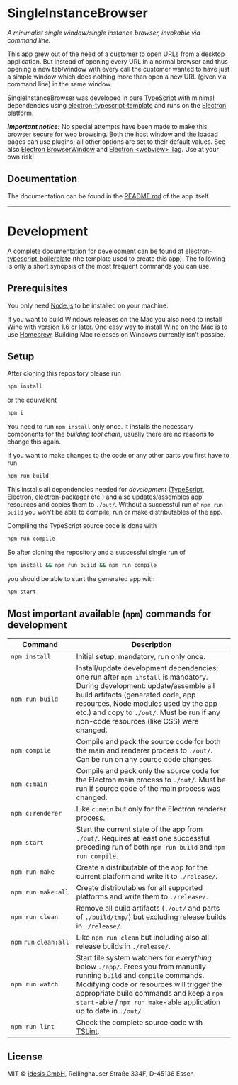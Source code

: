 # SingleInstanceBrowser

*A minimalist single window/single instance browser, invokable via command line.*

This app grew out of the need of a customer to open URLs from a desktop application. But 
instead of opening every URL in a normal browser and thus opening a new tab/window with 
every call the customer wanted to have just a simple window which does nothing more than 
open a new URL (given via command line) in the same window.

SingleInstanceBrowser was developed in pure 
[TypeScript](http://www.typescriptlang.org)
with minimal dependencies using 
[electron-typescript-template](https://github.com/idesis-gmbh/electron-typescript-template) 
and runs on the [Electron](https://electron.atom.io) platform.

***Important notice:*** No special attempts have been made to make this browser secure 
for web browsing. Both the host window and the loadad pages can use plugins; all other
options are set to their default values. See also 
[Electron BrowserWindow](https://electron.atom.io/docs/api/browser-window/)
and
[Electron &lt;webview&gt; Tag](https://electron.atom.io/docs/api/webview-tag/).
Use at your own risk!


## Documentation

The documentation can be found in the [README.md](app/_root/README.md) of the app itself.

---

# Development

A complete documentation for development can be found at 
[electron-typescript-boilerplate](https://github.com/idesis-gmbh/electron-typescript-boilerplate) 
(the template used to create this app). The following is only a short synopsis of the most 
frequent commands you can use.


## Prerequisites

You only need [Node.js](https://nodejs.org) to be installed on your machine.

If you want to build Windows releases on the Mac you also need to install 
[Wine](https://www.winehq.org) with version 1.6 or later. One easy way to 
install Wine on the Mac is to use [Homebrew](https://brew.sh). Building Mac 
releases on Windows currently isn't possibe.


## Setup

After cloning this repository please run

```bash
npm install
```

or the equivalent 

```bash
npm i
```

You need to run `npm install` only once. It installs the necessary components for the 
*building tool chain*, usually there are no reasons to change this again.

If you want to make changes to the code or any other parts you first have to run

```bash
npm run build
```

This installs all dependencies needed for *development* 
([TypeScript](http://www.typescriptlang.org), 
[Electron](https://electron.atom.io),
[electron-packager](https://github.com/electron-userland/electron-packager)
etc.) and also updates/assembles app resources and copies them to `./out/`. Without 
a successful run of `npm run build` you won't be able to compile, run or make 
distributables of the app.

Compiling the TypeScript source code is done with

```bash
npm run compile
```

So after cloning the repository and a successful single run of 

```bash
npm install && npm run build && npm run compile
```

you should be able to start the generated app with

```bash
npm start
```


## Most important available (`npm`) commands for development

| Command             | Description |
| ------------------- | ----------- |
| `npm install`       | Initial setup, mandatory, run only once. |
| `npm run build`     | Install/update development dependencies; one run after `npm install` is mandatory. During development: update/assemble all build artifacts (generated code, app resources, Node modules used by the app etc.) and copy to `./out/`. Must be run if any non-code resources (like CSS) were changed.|
| `npm compile`       | Compile and pack the source code for both the main and renderer process to `./out/`. Can be run on any source code changes. |
| `npm c:main`        | Compile and pack only the source code for the Electron main process to `./out/`. Must be run if source code of the main process was changed. |
| `npm c:renderer`    | Like `c:main` but only for the Electron renderer process. |
| `npm start`         | Start the current state of the app from `./out/`. Requires at least one successful preceding run of both `npm run build` and `npm run compile`. |
| `npm run make`      | Create a distributable of the app for the current platform and write it to `./release/`. |
| `npm run make:all`  | Create distributables for all supported platforms and write them to `./release/`. |
| `npm run clean`     | Remove all build artifacts (`./out/` and parts of `./build/tmp/`) but excluding release builds in `./release/`. |
| `npm`&nbsp;`run`&nbsp;`clean:all` | Like `npm run clean` but including also all release builds in `./release/`. |
| `npm run watch`     | Start file system watchers for *everything* below `./app/`. Frees you from manually running `build` and `compile` commands. Modifying code or resources will trigger the appropriate build commands and keep a `npm start`-able / `npm run make`-able application up to date in `./out/`. |
| `npm run lint`      | Check the complete source code with [TSLint](https://palantir.github.io/tslint/). |


## License

MIT © [idesis GmbH](http://www.idesis.de), Rellinghauser Straße 334F, D-45136 Essen
